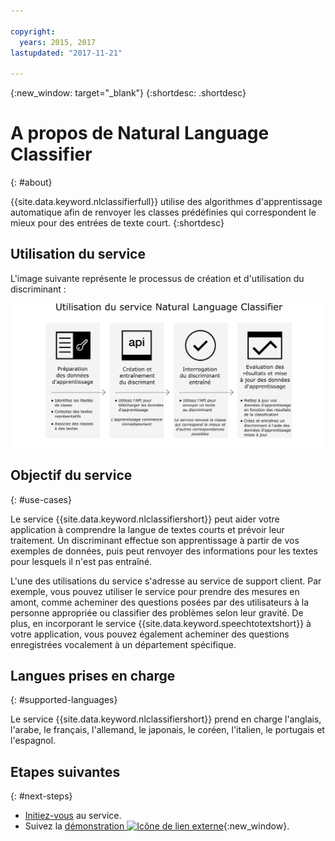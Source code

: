 ```yaml
---

copyright:
  years: 2015, 2017
lastupdated: "2017-11-21"

---
```


{:new_window: target="_blank"}
{:shortdesc: .shortdesc}

# A propos de Natural Language Classifier
{: #about}

{{site.data.keyword.nlclassifierfull}} utilise des algorithmes
d'apprentissage automatique afin de renvoyer les classes prédéfinies qui correspondent le
mieux pour des entrées de texte court.
{:shortdesc}

## Utilisation du service 

L'image suivante représente le processus de création et d'utilisation du
discriminant :


![Processus de classification](images/classifier_process.png)

## Objectif du service 
{: #use-cases}

Le service {{site.data.keyword.nlclassifiershort}} peut aider votre application à comprendre la langue de textes courts et prévoir leur traitement. 
Un discriminant effectue son apprentissage à partir de vos exemples de données, puis peut
renvoyer des informations pour les textes pour lesquels il n'est pas entraîné.


L'une des utilisations du service s'adresse au service de support
client. Par
exemple, vous pouvez utiliser le service pour prendre des mesures en amont, comme
acheminer des questions posées par des utilisateurs à la personne appropriée ou
classifier des problèmes selon leur gravité.
De plus, en incorporant le service {{site.data.keyword.speechtotextshort}} à
votre application, vous pouvez également acheminer des questions enregistrées
vocalement à un département spécifique.


## Langues prises en charge
{: #supported-languages}

Le service {{site.data.keyword.nlclassifiershort}} prend en charge l'anglais, l'arabe, le français, l'allemand, le japonais, le coréen, l'italien, le portugais et l'espagnol.


## Etapes suivantes
{: #next-steps}

- [Initiez-vous](/docs/natural-language-classifier/overview.html) au service.
- Suivez la [démonstration ![Icône de lien externe](../../icons/launch-glyph.svg "External link icon")](https://natural-language-classifier-demo.ng.bluemix.net/){:new_window}.
